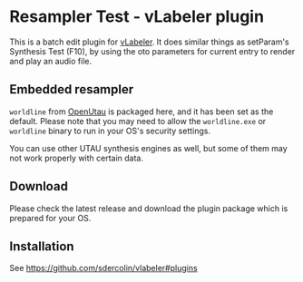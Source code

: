 # Resampler Test - vLabeler plugin

This is a batch edit plugin for [vLabeler](https://github.com/sdercolin/vlabeler).
It does similar things as setParam's Synthesis Test (F10), by using the oto parameters for current entry to render and
play an audio file.

## Embedded resampler

`worldline` from [OpenUtau](https://github.com/stakira/OpenUtau) is packaged here, and it has been set as the default.
Please note that you may need to allow the `worldline.exe` or `worldline` binary to run in your OS's security settings.

You can use other UTAU synthesis engines as well, but some of them may not work properly with certain data.

## Download

Please check the latest release and download the plugin package which is prepared for your OS.

## Installation

See https://github.com/sdercolin/vlabeler#plugins
